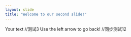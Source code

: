 ```yaml
---
layout: slide
title: "Welcome to our second slide!"
---
```

Your text //测试3
Use the left arrow to go back!
//同步测试12